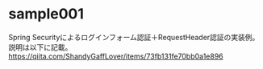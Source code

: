 # sample001
Spring Securityによるログインフォーム認証＋RequestHeader認証の実装例。
説明は以下に記載。
https://qiita.com/ShandyGaffLover/items/73fb131fe70bb0a1e896
